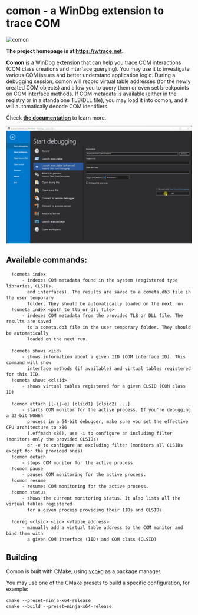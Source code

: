 # comon - a WinDbg extension to trace COM

![comon](https://github.com/lowleveldesign/comon/workflows/build/badge.svg)

**The project homepage is at <https://wtrace.net>.**

**Comon** is a WinDbg extension that can help you trace COM interactions (COM class creations and interface querying). You may use it to investigate various COM issues and better understand application logic. During a debugging session, comon will record virtual table addresses (for the newly created COM objects) and allow you to query them or even set breakpoints on COM interface methods. If COM metadata is available (either in the registry or in a standalone TLB/DLL file), you may load it into comon, and it will automatically decode COM identifiers.

Check [**the documentation**](https://wtrace.net/documentation/comon) to learn more.

![](comon.gif)

## Available commands:

```
  !cometa index
      - indexes COM metadata found in the system (registered type libraries, CLSIDs,
        and interfaces). The results are saved to a cometa.db3 file in the user temporary
        folder. They should be automatically loaded on the next run.
  !cometa index <path_to_tlb_or_dll_file>
      - indexes COM metadata from the provided TLB or DLL file. The results are saved
        to a cometa.db3 file in the user temporary folder. They should be automatically
        loaded on the next run.

  !cometa showi <iid>
      - shows information about a given IID (COM interface ID). This command will show
        interface methods (if available) and virtual tables registered for this IID.
  !cometa showc <clsid>
      - shows virtual tables registered for a given CLSID (COM class ID)

  !comon attach [[-i|-e] {clsid1} {clsid2} ...]
      - starts COM monitor for the active process. If you're debugging a 32-bit WOW64
        process in a 64-bit debugger, make sure you set the effective CPU architecture to x86
        (.effmach x86), use -i to configure an including filter (monitors only the provided CLSIDs)
        or -e to configure an excluding filter (monitors all CLSIDs except for the provided ones)
  !comon detach
      - stops COM monitor for the active process.
  !comon pause
      - pauses COM monitoring for the active process.
  !comon resume
      - resumes COM monitoring for the active process.
  !comon status
      - shows the current monitoring status. It also lists all the virtual tables registered
        for a given process providing their IIDs and CLSIDs

  !coreg <clsid> <iid> <vtable_address>
      - manually add a virtual table address to the COM monitor and bind them with
        a given COM interface (IID) and COM class (CLSID)
```

## Building

Comon is built with CMake, using [vcpkg](https://vcpkg.io) as a package manager.

You may use one of the CMake presets to build a specific configuration, for example:

```
cmake --preset=ninja-x64-release
cmake --build --preset=ninja-x64-release
```
